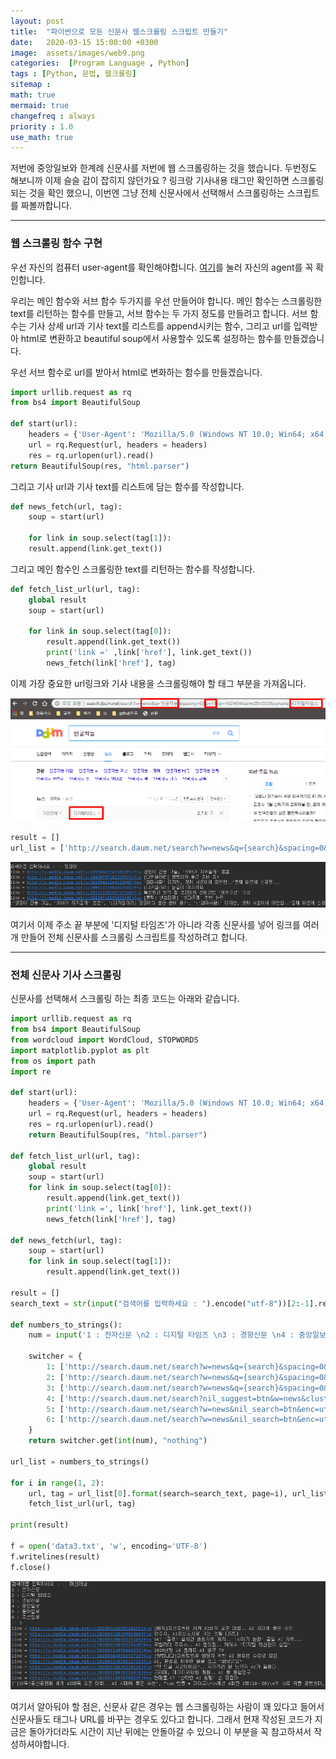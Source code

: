 ```yaml
---
layout: post
title:  "파이썬으로 모든 신문사 웹스크롤링 스크립트 만들기"
date:   2020-03-15 15:00:00 +0300
image:  assets/images/web9.png
categories:  [Program Language , Python]
tags : [Python, 문법, 웹크롤링]
sitemap :
math: true
mermaid: true
changefreq : always
priority : 1.0
use_math: true
---
```



저번에 중앙일보와 한계례 신문사를 저번에 웹 스크롤링하는 것을 했습니다. 두번정도 해보니까 이제 슬슬 감이 잡히지 않던가요 ? 링크랑 기사내용 태그만 확인하면 스크롤링 되는 것을 확인 했으니, 이번엔 그냥 전체 신문사에서 선택해서 스크롤링하는 스크립트를 짜볼까합니다. 

---------

### 웹 스크롤링 함수 구현


우선 자신의 컴퓨터 user-agent를 확인해야합니다. [여기](https://www.whoishostingthis.com/tools/user-agent/)를 눌러 자신의 agent를 꼭 확인합니다. 


우리는 메인 함수와 서브 함수 두가지를 우선 만들어야 합니다. 메인 함수는 스크롤링한 text를 리턴하는 함수를 만들고, 서브 함수는 두 가지 정도를 만들려고 합니다. 서브 함수는 기사 상세 url과 기사 text를 리스트를 append시키는 함수, 그리고 url를 입력받아 html로 변환하고 beautiful soup에서 사용할수 있도록 설정하는 함수를 만들겠습니다. 


우선 서브 함수로 url를 받아서 html로 변화하는 함수를 만들겠습니다. 

```python
import urllib.request as rq
from bs4 import BeautifulSoup

def start(url):
    headers = {'User-Agent': 'Mozilla/5.0 (Windows NT 10.0; Win64; x64) AppleWebKit/537.36 (KHTML, like Gecko) Chrome/80.0.3987.149 Safari/537.36',}
    url = rq.Request(url, headers = headers)
    res = rq.urlopen(url).read()
return BeautifulSoup(res, "html.parser")
```

그리고 기사 url과 기사 text를 리스트에 담는 함수를 작성합니다. 

```python
def news_fetch(url, tag):
    soup = start(url)

    for link in soup.select(tag[1]):
    result.append(link.get_text())
```

그리고 메인 함수인 스크롤링한 text를 리턴하는 함수를 작성합니다. 

```python
def fetch_list_url(url, tag):
    global result
    soup = start(url)

    for link in soup.select(tag[0]):
        result.append(link.get_text())
        print('link =' ,link['href'], link.get_text())
        news_fetch(link['href'], tag)
```

이제 가장 중요한 url링크와 기사 내용을 스크롤링해야 할 태그 부분을 가져옵니다. 

<center><img src="../assets//images/web9.png" ></center>


```python
result = []
url_list = ['http://search.daum.net/search?w=news&q={search}&spacing=0&p={page}&cp=16ZHEMAarrmZlVrZG3&cpname=%EB%94%94%EC%A7%80%ED%84%B8%ED%83%80%EC%9E%84%EC%8A%A4', ["#clusterResultUL > li > div.wrap_cont > div > div > a", "#resizeContents > div"]]
```


<center><img src="../assets//images/web10.png" ></center>


여기서 이제 주소 끝 부분에 '디지털 타임즈'가 아니라 각종 신문사를 넣어 링크를 여러개 만들어 전체 신문사를 스크롤링 스크립트를 작성하려고 합니다. 


---------

### 전체 신문사 기사 스크롤링 

신문사를 선택해서 스크롤링 하는 최종 코드는 아래와 같습니다. 


```python
import urllib.request as rq
from bs4 import BeautifulSoup
from wordcloud import WordCloud, STOPWORDS
import matplotlib.pyplot as plt
from os import path
import re

def start(url):
    headers = {'User-Agent': 'Mozilla/5.0 (Windows NT 10.0; Win64; x64) AppleWebKit/537.36 (KHTML, like Gecko) Chrome/80.0.3987.149 Safari/537.36',}
    url = rq.Request(url, headers = headers)
    res = rq.urlopen(url).read()
    return BeautifulSoup(res, "html.parser")

def fetch_list_url(url, tag):
    global result
    soup = start(url)
    for link in soup.select(tag[0]):
        result.append(link.get_text())
        print('link =', link['href'], link.get_text())
        news_fetch(link['href'], tag)

def news_fetch(url, tag):
    soup = start(url)
    for link in soup.select(tag[1]):
        result.append(link.get_text())

result = []
search_text = str(input("검색어를 입력하세요 : ").encode("utf-8"))[2:-1].replace('\\x', '%')

def numbers_to_strings():
    num = input('1 : 전자신문 \n2 : 디지털 타임즈 \n3 : 경향신문 \n4 : 중앙일보 \n5 : 동아일보 \n6 : 조선일보\n')

    switcher = {
        1: ['http://search.daum.net/search?w=news&q={search}&spacing=0&p={page}&cp=16yGc-mR1Rz5JT4-UZ&cpname=%EC%A0%84%EC%9E%90%EC%8B%A0%EB%AC%B8&DA=PGD', ["#clusterResultUL > li > div.wrap_cont > div > div > a", "#articleBody > p"]],
        2: ['http://search.daum.net/search?w=news&q={search}&spacing=0&p={page}&cp=16ZHEMAarrmZlVrZG3&cpname=%EB%94%94%EC%A7%80%ED%84%B8%ED%83%80%EC%9E%84%EC%8A%A4', ["#clusterResultUL > li > div.wrap_cont > div > div > a", "#resizeContents > div"]],
        3: ['http://search.daum.net/search?w=news&q={search}&spacing=0&p={page}&cp=16bfGN9mQcFhOx4F5l&cpname=%EA%B2%BD%ED%96%A5%EC%8B%A0%EB%AC%B8', ["#clusterResultUL > li > div.wrap_cont > div > div > a", "#container > div.main_container > div.art_cont > div.art_body > p"]],
        4: ['http://search.daum.net/search?nil_suggest=btn&w=news&cluster=y&q={search}&cp=16nfco03BTHhdjCcTS&cpname=%EC%A4%91%EC%95%99%EC%9D%BC%EB%B3%B4&p={page}',["#clusterResultUL > li > div.wrap_cont > div.cont_inner > div > a " ,"#article_body"]],
        5: ['http://search.daum.net/search?w=news&nil_search=btn&enc=utf8&cluster=y&cluster_page=1&q=AI&cp=16Et2OLVVtHab8gcjE&cpname={search}&DA=PGD&p={page}',["#clusterResultUL > li > div.wrap_cont > div.cont_inner > div > a " , "div.article_txt "]],
        6: ['http://search.daum.net/search?w=news&nil_search=btn&enc=utf8&cluster=y&cluster_page=1&q=AI&cp=16EeZKAuilXKH5dzIt&cpname={search}&p={page}',["#clusterResultUL > li > div.wrap_cont > div.cont_inner > div > a ","div.par"]]
    }
    return switcher.get(int(num), "nothing")

url_list = numbers_to_strings()

for i in range(1, 2):
    url, tag = url_list[0].format(search=search_text, page=i), url_list[1]
    fetch_list_url(url, tag)
    
print(result)

f = open('data3.txt', 'w', encoding='UTF-8')
f.writelines(result)
f.close()
```

<center><img src="../assets//images/web11.png" ></center>

여기서 알아둬야 할 점은, 신문사 같은 경우는 웹 스크롤링하는 사람이 꽤 있다고 들어서 신문사들도 태그나 URL를 바꾸는 경우도 있다고 합니다. 그래서 현재 작성된 코드가 지금은 돌아가더라도 시간이 지난 뒤에는 안돌아갈 수 있으니 이 부분을 꼭 참고하셔서 작성하셔야합니다. 


